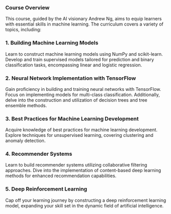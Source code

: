 ### Course Overview
This course, guided by the AI visionary Andrew Ng, aims to equip learners with essential skills in machine learning. The curriculum covers a variety of topics, including:

### 1. Building Machine Learning Models
Learn to construct machine learning models using NumPy and scikit-learn. Develop and train supervised models tailored for prediction and binary classification tasks, encompassing linear and logistic regression.

### 2. Neural Network Implementation with TensorFlow
Gain proficiency in building and training neural networks with TensorFlow. Focus on implementing models for multi-class classification. Additionally, delve into the construction and utilization of decision trees and tree ensemble methods.

### 3. Best Practices for Machine Learning Development
Acquire knowledge of best practices for machine learning development. Explore techniques for unsupervised learning, covering clustering and anomaly detection.

### 4. Recommender Systems
Learn to build recommender systems utilizing collaborative filtering approaches. Dive into the implementation of content-based deep learning methods for enhanced recommendation capabilities.

### 5. Deep Reinforcement Learning
Cap off your learning journey by constructing a deep reinforcement learning model, expanding your skill set in the dynamic field of artificial intelligence.
